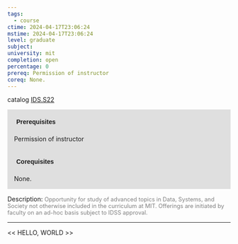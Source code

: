 ```yaml
---
tags:
  - course
ctime: 2024-04-17T23:06:24
mstime: 2024-04-17T23:06:24
level: graduate
subject: 
university: mit
completion: open
percentage: 0
prereq: Permission of instructor
coreq: None.
---
```


catalog [IDS.S22](http://student.mit.edu/catalog/mIDSa.html#IDS.S22)

<span style="display: block; padding: 15px; background-color: rgb(100, 100, 100, 0.2);"><font id="m_prereq4070_0" style="display: block; font-family: Arial, sans-serif; font-weight: bold; padding: 5px">Prerequisites</font><br><span id="prereq4070_0">Permission of instructor</span></span>
<span style="display: block; padding: 15px; background-color: rgb(100, 100, 100, 0.2);"><font id="m_coreq4070_0" style="display: block; font-family: Arial, sans-serif; font-weight: bold; padding: 5px">Corequisites</font><br><span id="coreq4070_0">None.</span></span>

<font style="">Description:</font>
<font style="color: grey; font-size: 0.8rem;">Opportunity for study of advanced topics in Data, Systems, and Society not otherwise included in the curriculum at MIT. Offerings are initiated by faculty on an ad-hoc basis subject to IDSS approval.</font>



---

<< HELLO, WORLD >>
